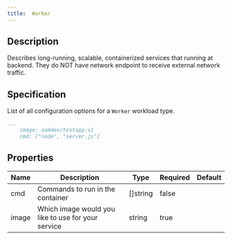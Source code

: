 ```yaml
---
title:  Worker
---
```


## Description

Describes long-running, scalable, containerized services that running at backend. They do NOT have network endpoint to receive external network traffic.

## Specification

List of all configuration options for a `Worker` workload type.

```yaml
...
    image: oamdev/testapp:v1
    cmd: ["node", "server.js"]
```

## Properties

Name | Description | Type | Required | Default 
------------ | ------------- | ------------- | ------------- | ------------- 
 cmd | Commands to run in the container | []string | false |  
 image | Which image would you like to use for your service | string | true |  
